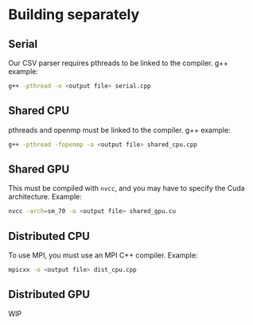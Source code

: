 # Building separately
## Serial
Our CSV parser requires pthreads to be linked to the compiler. g++ example:
```bash
g++ -pthread -o <output file> serial.cpp
```

## Shared CPU
pthreads and openmp must be linked to the compiler. g++ example:
```bash
g++ -pthread -fopenmp -o <output file> shared_cpu.cpp
```

## Shared GPU
This must be compiled with `nvcc`, and you may have to specify the Cuda architecture. Example:
```bash
nvcc -arch=sm_70 -o <output file> shared_gpu.cu
```

## Distributed CPU
To use MPI, you must use an MPI C++ compiler. Example:
```bash
mpicxx -o <output file> dist_cpu.cpp
```

## Distributed GPU
WIP